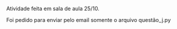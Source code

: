 Atividade feita em sala de aula 25/10.

Foi pedido para enviar pelo email somente o arquivo questão_j.py
